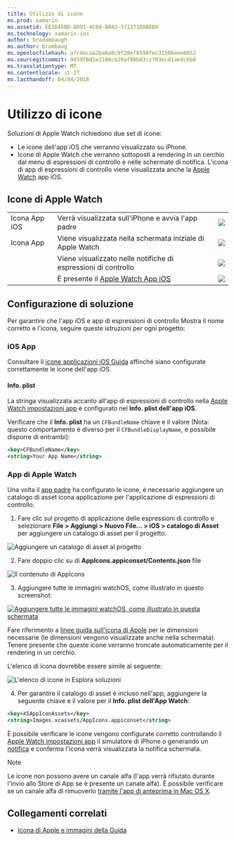 ```yaml
---
title: Utilizzo di icone
ms.prod: xamarin
ms.assetid: EE3D45BD-8091-4C04-BA83-371371D8BEB9
ms.technology: xamarin-ios
author: bradumbaugh
ms.author: brumbaug
ms.openlocfilehash: a7cdecaa2ba6a8c9f28ef8598fec31506eee6852
ms.sourcegitcommit: 945df041e2180cb20af08b83cc703ecd1aedc6b0
ms.translationtype: MT
ms.contentlocale: it-IT
ms.lasthandoff: 04/04/2018
---
```

# <a name="working-with-icons"></a>Utilizzo di icone

Soluzioni di Apple Watch richiedono due set di icone:

* Le icone dell'app iOS che verranno visualizzato su iPhone.
* Icone di Apple Watch che verranno sottoposti a rendering in un cerchio dal menu di espressioni di controllo e nelle schermate di notifica. L'icona di app di espressioni di controllo viene visualizzata anche la [Apple Watch](~/ios/watchos/app-fundamentals/settings.md) app iOS.

## <a name="apple-watch-icons"></a>Icone di Apple Watch

| | | |
|-|-|-|
|Icona App iOS|Verrà visualizzata sull'iPhone e avvia l'app padre|![](icons-images/icon-ios.png)|
|Icona App|Viene visualizzata nella schermata iniziale di Apple Watch|![](icons-images/icon-home.png)|
||Viene visualizzato nelle notifiche di espressioni di controllo|![](icons-images/notification-icon.png)|
||È presente il [Apple Watch App iOS](~/ios/watchos/app-fundamentals/settings.md)|![](icons-images/watch-app-sml.png)|

## <a name="configuring-your-solution"></a>Configurazione di soluzione

Per garantire che l'app iOS e app di espressioni di controllo Mostra il nome corretto e l'icona, seguire queste istruzioni per ogni progetto:

### <a name="ios-app"></a>iOS App

Consultare il [icone applicazioni iOS Guida](~/ios/app-fundamentals/images-icons/app-icons.md) affinché siano configurate correttamente le icone dell'app iOS.

#### <a name="infoplist"></a>Info. plist

La stringa visualizzata accanto all'app di espressioni di controllo nella [Apple Watch impostazioni app](~/ios/watchos/app-fundamentals/settings.md) è configurato nel **Info. plist dell'app iOS**.

Verificare che il **Info. plist** ha un `CFBundleName` chiave e il valore (Nota: questo comportamento è diverso per il `CFBundleDisplayName`, è possibile disporre di entrambi):

```xml
<key>CFBundleName</key>
<string>Your App Name</string>
```

### <a name="apple-watch-app"></a>App di Apple Watch

Una volta il [app padre](~/ios/watchos/app-fundamentals/parent-app.md) ha configurato le icone, è necessario aggiungere un catalogo di asset icona applicazione per l'applicazione di espressioni di controllo.

1. Fare clic sul progetto di applicazione delle espressioni di controllo e selezionare **File > Aggiungi > Nuovo File... > iOS > catalogo di Asset** per aggiungere un catalogo di asset per il progetto.

 ![](icons-images/newasset.png "Aggiungere un catalogo di asset al progetto")

2. Fare doppio clic su di **AppIcons.appiconset/Contents.json** file

  ![](icons-images/xcassets-iconset-sml.png "Il contenuto di AppIcons")

3. Aggiungere tutte le immagini watchOS, come illustrato in questo screenshot:

  [![](icons-images/appicons-sml.png "Aggiungere tutte le immagini watchOS, come illustrato in questa schermata")](icons-images/appicons.png#lightbox)

  Fare riferimento a [linee guida sull'icona di Apple](https://developer.apple.com/library/prerelease/ios/documentation/UserExperience/Conceptual/WatchHumanInterfaceGuidelines/IconandImageSizes.html) per le dimensioni necessarie (le dimensioni vengono visualizzate anche nella schermata). Tenere presente che queste icone verranno troncate automaticamente per il rendering in un cerchio.

  L'elenco di icona dovrebbe essere simile al seguente:

  ![](icons-images/xcassets-complete-sml.png "L'elenco di icone in Esplora soluzioni")

4. Per garantire il catalogo di asset è incluso nell'app, aggiungere la seguente chiave e il valore per il **Info. plist dell'App Watch**:

```xml
<key>XSAppIconAssets</key>
<string>Images.xcassets/AppIcons.appiconset</string>
```

È possibile verificare le icone vengono configurate corretto controllando il [Apple Watch impostazioni app](~/ios/watchos/app-fundamentals/settings.md) il simulatore di iPhone o generando un [notifica](~/ios/watchos/platform/notifications.md) e conferma l'icona verrà visualizzata la notifica schermata.

> [!NOTE]
> Le icone non possono avere un canale alfa (l'app verrà rifiutato durante l'invio allo Store di App se è presente un canale alfa). È possibile verificare se un canale alfa di rimuoverlo [tramite l'app di anteprima in Mac OS X](~/ios/watchos/troubleshooting.md#noalpha).


## <a name="related-links"></a>Collegamenti correlati

- [Icona di Apple e immagini della Guida](https://developer.apple.com/library/prerelease/ios/documentation/UserExperience/Conceptual/WatchHumanInterfaceGuidelines/IconandImageSizes.html)
